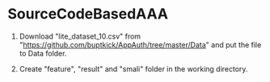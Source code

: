 # SourceCodeBasedAAA


1. Download "lite_dataset_10.csv" from "https://github.com/buptkick/AppAuth/tree/master/Data" and put the file to Data folder.

2. Create "feature", "result" and "smali" folder in the working directory.
